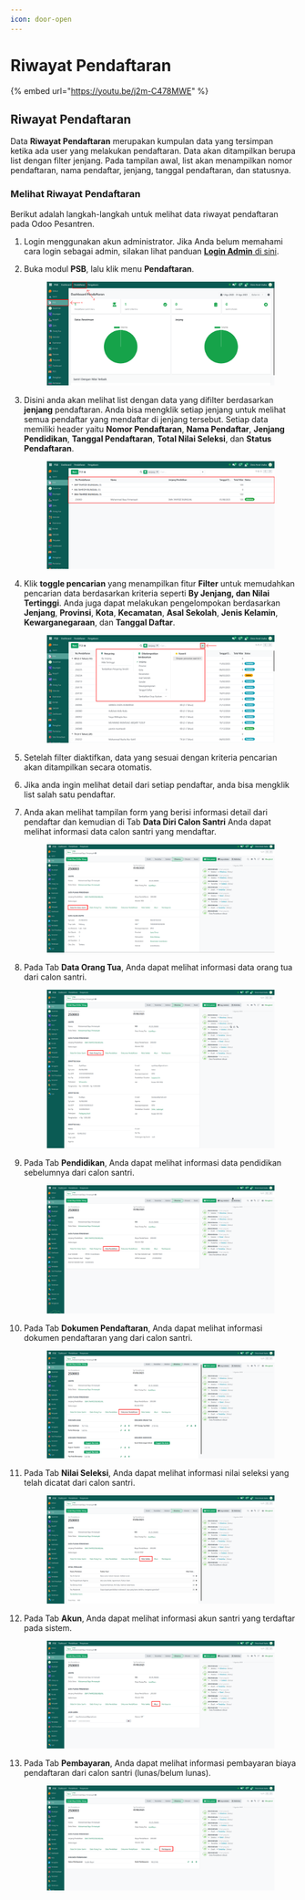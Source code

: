```yaml
---
icon: door-open
---
```


# Riwayat Pendaftaran

{% embed url="https://youtu.be/j2m-C478MWE" %}

## Riwayat Pendaftaran

Data **Riwayat Pendaftaran** merupakan kumpulan data yang tersimpan ketika ada user yang melakukan pendaftaran. Data akan ditampilkan berupa list dengan filter jenjang. Pada tampilan awal, list akan menampilkan nomor pendaftaran, nama pendaftar, jenjang, tanggal pendaftaran, dan statusnya.

### Melihat Riwayat Pendaftaran

Berikut adalah langkah-langkah untuk melihat data riwayat pendaftaran pada Odoo Pesantren.

1. Login menggunakan akun administrator. Jika Anda belum memahami cara login sebagai admin, silakan lihat panduan [**Login Admin** di sini](../panduan-login/login-admin.md).
2.  Buka modul **PSB**, lalu klik menu **Pendaftaran**.&#x20;

    <figure><img src="../.gitbook/assets/images-608.png" alt=""><figcaption></figcaption></figure>


3.  Disini anda akan melihat list dengan data yang difilter berdasarkan **jenjang** pendaftaran. Anda bisa mengklik setiap jenjang untuk melihat semua pendaftar yang mendaftar di jenjang tersebut. Setiap data memiliki header yaitu **Nomor Pendaftaran**, **Nama Pendaftar**, **Jenjang Pendidikan**, **Tanggal Pendaftaran**, **Total Nilai Seleksi**, dan **Status Pendaftaran**.&#x20;

    <figure><img src="../.gitbook/assets/images-609.png" alt=""><figcaption></figcaption></figure>


4.  Klik **toggle pencarian** yang menampilkan fitur **Filter** untuk memudahkan pencarian data berdasarkan kriteria seperti **By Jenjang, dan Nilai Tertinggi**. Anda juga dapat melakukan pengelompokan berdasarkan **Jenjang**, **Provinsi**, **Kota**, **Kecamatan**, **Asal Sekolah**, **Jenis Kelamin**, **Kewarganegaraan**, dan **Tanggal Daftar**.

    <figure><img src="../.gitbook/assets/images-820 (2).png" alt=""><figcaption></figcaption></figure>


5. Setelah filter diaktifkan, data yang sesuai dengan kriteria pencarian akan ditampilkan secara otomatis.
6. Jika anda ingin melihat detail dari setiap pendaftar, anda bisa mengklik list salah satu pendaftar.
7.  Anda akan melihat tampilan form yang berisi informasi detail dari pendaftar dan kemudian di Tab **Data Diri Calon Santri** Anda dapat melihat informasi data calon santri yang mendaftar.

    <figure><img src="../.gitbook/assets/images-610.png" alt=""><figcaption></figcaption></figure>


8.  Pada Tab **Data Orang Tua**, Anda dapat melihat informasi data orang tua dari calon santri.

    <figure><img src="../.gitbook/assets/images-611 (1).png" alt=""><figcaption></figcaption></figure>


9.  Pada Tab **Pendidikan**, Anda dapat melihat informasi data pendidikan sebelumnya dari calon santri.

    <figure><img src="../.gitbook/assets/images-612.png" alt=""><figcaption></figcaption></figure>


10. Pada Tab **Dokumen Pendaftaran**, Anda dapat melihat informasi dokumen pendaftaran yang dari calon santri.

    <figure><img src="../.gitbook/assets/images-613.png" alt=""><figcaption></figcaption></figure>


11. Pada Tab **Nilai Seleksi**, Anda dapat melihat informasi nilai seleksi yang telah dicatat dari calon santri.

    <figure><img src="../.gitbook/assets/images-614.png" alt=""><figcaption></figcaption></figure>


12. Pada Tab **Akun**, Anda dapat melihat informasi akun santri yang terdaftar pada sistem.

    <figure><img src="../.gitbook/assets/images-615.png" alt=""><figcaption></figcaption></figure>


13. Pada Tab **Pembayaran**, Anda dapat melihat informasi pembayaran biaya pendaftaran dari calon santri (lunas/belum lunas).

    <figure><img src="../.gitbook/assets/images-616.png" alt=""><figcaption></figcaption></figure>
